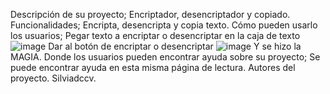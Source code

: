 Descripción de su proyecto;
Encriptador, desencriptador y copiado.
Funcionalidades;
Encripta, desencripta y copia texto.
Cómo pueden usarlo los usuarios;
Pegar texto a encriptar o desencriptar en la caja de texto
![image](https://github.com/user-attachments/assets/f1a05fb6-3dd3-4108-b144-56292708cf37)
Dar al botón de encriptar o desencriptar
![image](https://github.com/user-attachments/assets/e3d9a8ec-55aa-4b84-b877-b324f1cce6d0)
Y se hizo la MAGIA.
Donde los usuarios pueden encontrar ayuda sobre su proyecto;
Se puede encontrar ayuda en esta misma página de lectura.
Autores del proyecto.
Silviadccv.

